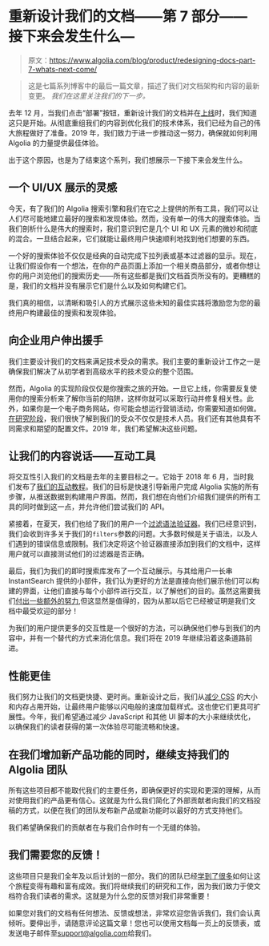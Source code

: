 # 重新设计我们的文档——第 7 部分——接下来会发生什么—

> 原文：<https://www.algolia.com/blog/product/redesigning-docs-part-7-whats-next-come/>

> 这是七篇系列博客中的最后一篇文章，描述了我们对文档架构和内容的最新变更。 *我们在这里关注我们的下一步。*

去年 12 月，当我们点击“部署”按钮，重新设计我们的文档并在[上线](https://www.algolia.com/blog/engineering/redesigning-our-docs-part-5-building-an-interactive-instantsearch-showcase/)时，我们知道这只是开始。从彻底重组我们的内容到优化我们的技术体系，我们已经为自己的伟大旅程做好了准备。2019 年，我们致力于进一步推动这一努力，确保就如何利用 Algolia 的力量提供最佳体验。

出于这个原因，也是为了结束这个系列，我们想展示一下接下来会发生什么。

## [](#a-uiux-showcase-to-inspire)一个 UI/UX 展示的灵感

今天，有了我们的 Algolia 搜索引擎和我们在它之上提供的所有工具，我们可以让人们尽可能地建立最好的搜索和发现体验。然而，没有单一的伟大的搜索体验。当我们剖析什么是伟大的搜索时，我们意识到它是几个 UI 和 UX 元素的微妙和彻底的混合。一旦结合起来，它们就能让最终用户快速顺利地找到他们想要的东西。

一个好的搜索体验不仅仅是经典的自动完成下拉列表或基本过滤器的显示。现在，让我们假设你有一个想法，在你的产品页面上添加一个相关商品部分，或者你想让你的用户浏览他们的搜索历史——所有这些都是我们文档首页所没有的。更糟糕的是，我们的文档并没有展示它们是什么以及如何构建它们。

我们真的相信，以清晰和吸引人的方式展示这些未知的最佳实践将激励您为您的最终用户构建最佳的搜索和发现体验。

## [](#reaching-out-to-our-business-users)向企业用户伸出援手

我们主要设计我们的文档来满足技术受众的需求。我们主要的重新设计工作之一是确保我们解决了从初学者到高级水平的技术受众的整个范围。

然而，Algolia 的实现阶段仅仅是你搜索之旅的开始。一旦它上线，你需要反复使用你的搜索分析来了解你当前的陷阱，这样你就可以采取行动并修复相关性。此外，如果你是一个电子商务网站，你可能会想运行营销活动，你需要知道如何做。[在研究阶段](https://www.algolia.com/blog/ux/redesigning-our-docs-part-3-the-ux-ui-phase/)，我们很快了解到我们的受众不仅仅是技术人员。我们还有其他具有不同需求和期望的配置文件。2019 年，我们希望解决这些问题。

## [](#make-our-content-speak-interactive-tools)让我们的内容说话——互动工具

将交互性引入我们的文档是去年的主要目标之一。它始于 2018 年 6 月，当时我们发布了[我们的互动教程](https://www.algolia.com/doc/onboarding/)。我们的目标是快速引导新用户完成 Algolia 实施的所有步骤，从推送数据到构建用户界面。然而，我们想在向他们介绍我们提供的所有工具的同时做到这一点，并允许他们尝试我们的 API。

紧接着，在夏天，我们也给了我们的用户一个[过滤语法验证器](https://www.algolia.com/doc/api-reference/api-parameters/filters/#filters-syntax-validator)。我们已经意识到，我们会收到许多关于我们的`filters`参数的问题。大多数时候是关于语法，以及人们遇到的错误信息或限制。我们决定将这个验证器直接添加到我们的文档中，这样用户就可以直接测试他们的过滤器是否正确。

最后，我们为我们的即时搜索库发布了一个互动展示。与其给用户一长串 InstantSearch 提供的小部件，我们认为更好的方法是直接向他们展示他们可以构建的界面，让他们直接与每个小部件进行交互，以了解他们的目的。虽然这需要我们[付出一些额外的努力](https://www.algolia.com/blog/engineering/redesigning-our-docs-part-5-building-an-interactive-instantsearch-showcase/),但这显然是值得的，因为从那以后它已经被证明是我们文档中最受欢迎的部分！

为我们的用户提供更多的交互性是一个很好的方法，可以确保他们参与到我们的内容中，并有一个替代的方式来消化信息。我们将在 2019 年继续沿着这条道路前进。

## [](#better-performance)性能更佳

我们努力让我们的文档更快捷、更时尚。重新设计之后，我们从[减少 CSS](https://www.algolia.com/blog/engineering/redesigning-our-docs-part-4-building-a-scalable-css-architecture/) 的大小和内存占用开始，让最终用户能够以闪电般的速度加载样式。这也使它们更具可扩展性。今年，我们希望通过减少 JavaScript 和其他 UI 脚本的大小来继续优化，以确保我们的读者获得的第一次体验尽可能流畅和快速。

## [](#keep-supporting-our-algolia-teams-while-we-add-new-product-features)在我们增加新产品功能的同时，继续支持我们的 Algolia 团队

所有这些项目都不能取代我们的主要任务，即确保更好的实现和更深的理解，从而对使用我们的产品更有信心。这就是为什么我们简化了外部贡献者向我们的文档投稿的方式，以便在我们的团队发布新产品或新功能时以最好的方式支持他们。

我们希望确保我们的贡献者在与我们合作时有一个无缝的体验。

## [](#we-need-your-feedback)我们需要您的反馈！

这些项目只是我们全年及以后计划的一部分。我们的团队已经[学到了很多](https://www.algolia.com/blog/algolia/redesigning-docs-part-6-processes-logistics-large-scale-project/)如何让这个旅程变得有趣和富有成效。我们将继续我们的研究和工作，因为我们致力于使文档符合我们读者的需求。这就是为什么您的反馈对我们非常重要！

如果您对我们的文档有任何想法、反馈或想法，非常欢迎您告诉我们，我们会认真倾听。要伸出手，请随意评论这篇文章！您也可以使用文档每一页上的反馈表，或发送电子邮件至[support@algolia.com](mailto:feedback@algolia.com)给我们。